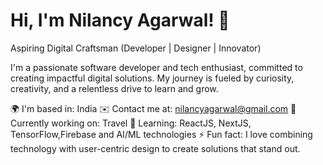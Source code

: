 # Hi, I'm Nilancy Agarwal! 👋

 Aspiring Digital Craftsman (Developer | Designer | Innovator)

I'm a passionate software developer and tech enthusiast, committed to creating impactful digital solutions. My journey is fueled by curiosity, creativity, and a relentless drive to learn and grow.

 🌍 I'm based in: India
 ✉️ Contact me at: nilancyagarwal@gmail.com
 🚀 Currently working on: Travel
 🌱 Learning: ReactJS, NextJS, TensorFlow,Firebase and AI/ML technologies
 ⚡ Fun fact: I love combining technology with user-centric design to create solutions that stand out.







<!--
**nilancy04/nilancy04** is a ✨ _special_ ✨ repository because its `README.md` (this file) appears on your GitHub profile.

Here are some ideas to get you started:

- 🔭 I’m currently working on ...
- 🌱 I’m currently learning ...
- 👯 I’m looking to collaborate on ...
- 🤔 I’m looking for help with ...
- 💬 Ask me about ...
- 📫 How to reach me: ...
- 😄 Pronouns: ...
- ⚡ Fun fact: ...
-->
